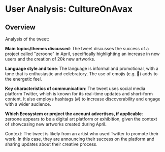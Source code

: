 # User Analysis: CultureOnAvax

## Overview

Analysis of the tweet:

**Main topics/themes discussed**: The tweet discusses the success of a project called "zeroone" in April, specifically highlighting an increase in new users and the creation of 20k new artworks.

**Language style and tone**: The language is informal and promotional, with a tone that is enthusiastic and celebratory. The use of emojis (e.g. 🚀) adds to the energetic feel.

**Key characteristics of communication**: The tweet uses social media platform Twitter, which is known for its real-time updates and short-form content. It also employs hashtags (#) to increase discoverability and engage with a wider audience.

**Which Ecosystem or project the account advertises, if applicable**: zeroone appears to be a digital art platform or exhibition, given the context of showcasing new artworks created during April.

Context: The tweet is likely from an artist who used Twitter to promote their work. In this case, they are announcing their success on the platform and sharing updates about their creative process.
